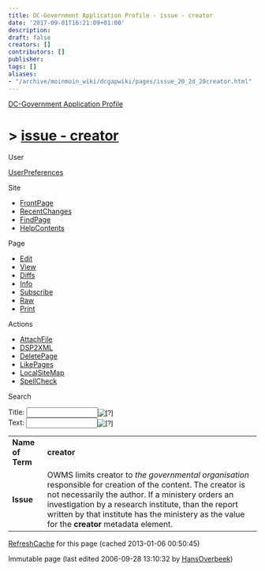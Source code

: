 ```yaml
---
title: DC-Government Application Profile - issue - creator
date: '2017-09-01T16:21:09+01:00'
description: 
draft: false
creators: []
contributors: []
publisher: 
tags: []
aliases:
- "/archive/moinmoin_wiki/dcgapwiki/pages/issue_20_2d_20creator.html"
---
```


 [DC-Government Application Profile](http://dublincore.org/dcgapwiki/FrontPage)

# > [issue - creator](http://dublincore.org/dcgapwiki/issue_20_2d_20creator?action=fullsearch&value=issue+-+creator&literal=1&case=1&context=40 "Click here to do a full-text search for this title")

User

 [UserPreferences](http://dublincore.org/dcgapwiki/UserPreferences)

Site

- [FrontPage](http://dublincore.org/dcgapwiki/FrontPage)
- [RecentChanges](http://dublincore.org/dcgapwiki/RecentChanges)
- [FindPage](http://dublincore.org/dcgapwiki/FindPage)
- [HelpContents](http://dublincore.org/dcgapwiki/HelpContents)

Page

- [Edit](http://dublincore.org/dcgapwiki/issue_20_2d_20creator?action=edit "Edit")
- [View](http://dublincore.org/dcgapwiki/issue_20_2d_20creator "View")
- [Diffs](http://dublincore.org/dcgapwiki/issue_20_2d_20creator?action=diff "Diffs")
- [Info](http://dublincore.org/dcgapwiki/issue_20_2d_20creator?action=info "Info")
- [Subscribe](http://dublincore.org/dcgapwiki/issue_20_2d_20creator?action=subscribe "Subscribe")
- [Raw](http://dublincore.org/dcgapwiki/issue_20_2d_20creator?action=raw "Raw")
- [Print](http://dublincore.org/dcgapwiki/issue_20_2d_20creator?action=print "Print")

Actions

- [AttachFile](http://dublincore.org/dcgapwiki/issue_20_2d_20creator?action=AttachFile)
- [DSP2XML](http://dublincore.org/dcgapwiki/issue_20_2d_20creator?action=DSP2XML)
- [DeletePage](http://dublincore.org/dcgapwiki/issue_20_2d_20creator?action=DeletePage)
- [LikePages](http://dublincore.org/dcgapwiki/issue_20_2d_20creator?action=LikePages)
- [LocalSiteMap](http://dublincore.org/dcgapwiki/issue_20_2d_20creator?action=LocalSiteMap)
- [SpellCheck](http://dublincore.org/dcgapwiki/issue_20_2d_20creator?action=SpellCheck)

Search

<form method="POST" action="/dcgapwiki/issue_20_2d_20creator">
<p>
<input name="action" value="inlinesearch" type="hidden">
<input name="context" value="40" type="hidden">
Title: <input name="text_title" size="15" maxlength="50" type="text"><input src="issue_20_2d_20creator_files/moin-search.png" name="button_title" alt="[?]" type="image"><br>Text: <input name="text_full" size="15" maxlength="50" type="text"><input src="issue_20_2d_20creator_files/moin-search.png" name="button_full" alt="[?]" type="image">
</p>
</form>

<table>
  <tbody>
    <tr>
      <td>
        <strong>Name of Term</strong>
      </td>
      <td>
        <strong>creator</strong>
      </td>
    </tr>
    <tr>
      <td>
        <strong>Issue</strong>
      </td>
      <td>
        OWMS limits creator to <em>the governmental organisation</em>
        responsible for creation of the content. The creator is not necessarily 
        the author. If a ministery orders an investigation by a research 
        institute, than the report written by that institute has the ministery 
        as the value for the <strong>creator</strong> metadata element.</td>
    </tr>
  </tbody>
</table>


 [RefreshCache](http://dublincore.org/dcgapwiki/issue_20_2d_20creator?action=refresh&arena=Page.py&key=issue_20_2d_20creator.text_html) for this page (cached 2013-01-06 00:50:45)  

Immutable page (last edited 2006-09-28 13:10:32 by [HansOverbeek](http://dublincore.org/dcgapwiki/HansOverbeek))

